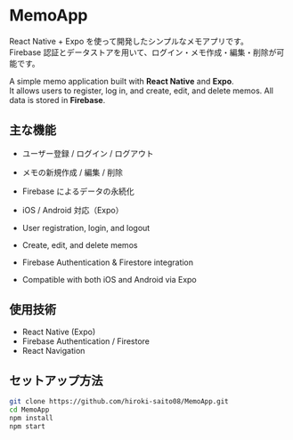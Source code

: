 # MemoApp

React Native + Expo を使って開発したシンプルなメモアプリです。  
Firebase 認証とデータストアを用いて、ログイン・メモ作成・編集・削除が可能です。

A simple memo application built with **React Native** and **Expo**.  
It allows users to register, log in, and create, edit, and delete memos. All data is stored in **Firebase**.

## 主な機能

- ユーザー登録 / ログイン / ログアウト
- メモの新規作成 / 編集 / 削除
- Firebase によるデータの永続化
- iOS / Android 対応（Expo）


-  User registration, login, and logout
-  Create, edit, and delete memos
-  Firebase Authentication & Firestore integration
-  Compatible with both iOS and Android via Expo

## 使用技術

- React Native (Expo)
- Firebase Authentication / Firestore
- React Navigation

## セットアップ方法

```bash
git clone https://github.com/hiroki-saito08/MemoApp.git
cd MemoApp
npm install
npm start
